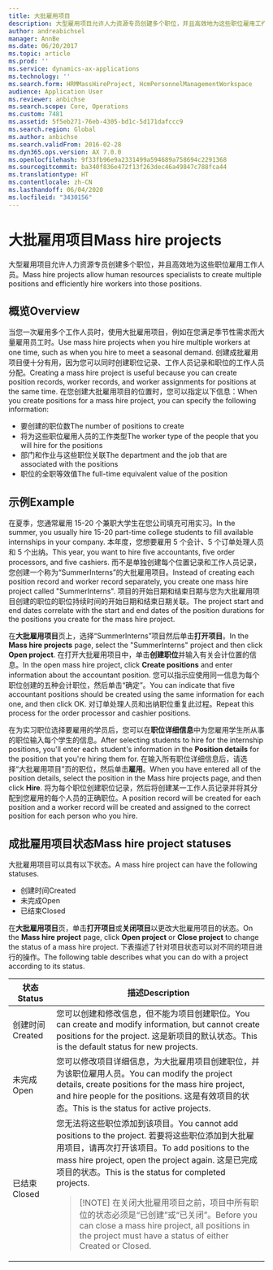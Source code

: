 ```yaml
---
title: 大批雇用项目
description: 大型雇用项目允许人力资源专员创建多个职位，并且高效地为这些职位雇用工作人员。
author: andreabichsel
manager: AnnBe
ms.date: 06/20/2017
ms.topic: article
ms.prod: ''
ms.service: dynamics-ax-applications
ms.technology: ''
ms.search.form: HRMMassHireProject, HcmPersonnelManagementWorkspace
audience: Application User
ms.reviewer: anbichse
ms.search.scope: Core, Operations
ms.custom: 7481
ms.assetid: 5f5eb271-76eb-4305-bd1c-5d171dafccc9
ms.search.region: Global
ms.author: anbichse
ms.search.validFrom: 2016-02-28
ms.dyn365.ops.version: AX 7.0.0
ms.openlocfilehash: 9f33fb96e9a2331499a594689a758694c2291368
ms.sourcegitcommit: ba340f836e472f13f263dec46a49847c788fca44
ms.translationtype: HT
ms.contentlocale: zh-CN
ms.lasthandoff: 06/04/2020
ms.locfileid: "3430156"
---
```

# <a name="mass-hire-projects"></a><span data-ttu-id="05ba2-103">大批雇用项目</span><span class="sxs-lookup"><span data-stu-id="05ba2-103">Mass hire projects</span></span>



<span data-ttu-id="05ba2-104">大型雇用项目允许人力资源专员创建多个职位，并且高效地为这些职位雇用工作人员。</span><span class="sxs-lookup"><span data-stu-id="05ba2-104">Mass hire projects allow human resources specialists to create multiple positions and efficiently hire workers into those positions.</span></span>

## <a name="overview"></a><span data-ttu-id="05ba2-105">概览</span><span class="sxs-lookup"><span data-stu-id="05ba2-105">Overview</span></span>

<span data-ttu-id="05ba2-106">当您一次雇用多个工作人员时，使用大批雇用项目，例如在您满足季节性需求而大量雇用员工时。</span><span class="sxs-lookup"><span data-stu-id="05ba2-106">Use mass hire projects when you hire multiple workers at one time, such as when you hire to meet a seasonal demand.</span></span> <span data-ttu-id="05ba2-107">创建成批雇用项目便十分有用，因为您可以同时创建职位记录、工作人员记录和职位的工作人员分配。</span><span class="sxs-lookup"><span data-stu-id="05ba2-107">Creating a mass hire project is useful because you can create position records, worker records, and worker assignments for positions at the same time.</span></span> <span data-ttu-id="05ba2-108">在您创建大批雇用项目的位置时，您可以指定以下信息：</span><span class="sxs-lookup"><span data-stu-id="05ba2-108">When you create positions for a mass hire project, you can specify the following information:</span></span>

- <span data-ttu-id="05ba2-109">要创建的职位数</span><span class="sxs-lookup"><span data-stu-id="05ba2-109">The number of positions to create</span></span>
- <span data-ttu-id="05ba2-110">将为这些职位雇用人员的工作类型</span><span class="sxs-lookup"><span data-stu-id="05ba2-110">The worker type of the people that you will hire for the positions</span></span>
- <span data-ttu-id="05ba2-111">部门和作业与这些职位关联</span><span class="sxs-lookup"><span data-stu-id="05ba2-111">The department and the job that are associated with the positions</span></span>
- <span data-ttu-id="05ba2-112">职位的全职等效值</span><span class="sxs-lookup"><span data-stu-id="05ba2-112">The full-time equivalent value of the position</span></span>

## <a name="example"></a><span data-ttu-id="05ba2-113">示例</span><span class="sxs-lookup"><span data-stu-id="05ba2-113">Example</span></span>

<span data-ttu-id="05ba2-114">在夏季，您通常雇用 15-20 个兼职大学生在您公司填充可用实习。</span><span class="sxs-lookup"><span data-stu-id="05ba2-114">In the summer, you usually hire 15-20 part-time college students to fill available internships in your company.</span></span> <span data-ttu-id="05ba2-115">本年度，您想要雇用 5 个会计、5 个订单处理人员和 5 个出纳。</span><span class="sxs-lookup"><span data-stu-id="05ba2-115">This year, you want to hire five accountants, five order processors, and five cashiers.</span></span> <span data-ttu-id="05ba2-116">而不是单独创建每个位置记录和工作人员记录，您创建一个称为“SummerInterns”的大批雇用项目。</span><span class="sxs-lookup"><span data-stu-id="05ba2-116">Instead of creating each position record and worker record separately, you create one mass hire project called "SummerInterns".</span></span> <span data-ttu-id="05ba2-117">项目的开始日期和结束日期与您为大批雇用项目创建的职位的职位持续时间的开始日期和结束日期关联。</span><span class="sxs-lookup"><span data-stu-id="05ba2-117">The project start and end dates correlate with the start and end dates of the position durations for the positions you create for the mass hire project.</span></span>

<span data-ttu-id="05ba2-118">在**大批雇用项目**页上，选择“SummerInterns”项目然后单击**打开项目**。</span><span class="sxs-lookup"><span data-stu-id="05ba2-118">In the **Mass hire projects** page, select the "SummerInterns" project and then click **Open project**.</span></span> <span data-ttu-id="05ba2-119">在打开大批雇用项目中，单击**创建职位**并输入有关会计位置的信息。</span><span class="sxs-lookup"><span data-stu-id="05ba2-119">In the open mass hire project, click **Create positions** and enter information about the accountant position.</span></span> <span data-ttu-id="05ba2-120">您可以指示应使用同一信息为每个职位创建的五种会计职位，然后单击“确定”。</span><span class="sxs-lookup"><span data-stu-id="05ba2-120">You can indicate that five accountant positions should be created using the same information for each one, and then click OK.</span></span> <span data-ttu-id="05ba2-121">对订单处理人员和出纳职位重复此过程。</span><span class="sxs-lookup"><span data-stu-id="05ba2-121">Repeat this process for the order processor and cashier positions.</span></span>

<span data-ttu-id="05ba2-122">在为实习职位选择要雇用的学员后，您可以在**职位详细信息**中为您雇用学生所从事的职位输入每个学生的信息。</span><span class="sxs-lookup"><span data-stu-id="05ba2-122">After selecting students to hire for the internship positions, you'll enter each student's information in the **Position details** for the position that you're hiring them for.</span></span> <span data-ttu-id="05ba2-123">在输入所有职位详细信息后，请选择“大批雇用项目”页的职位，然后单击**雇用**。</span><span class="sxs-lookup"><span data-stu-id="05ba2-123">When you have entered all of the position details, select the position in the Mass hire projects page, and then click **Hire**.</span></span> <span data-ttu-id="05ba2-124">将为每个职位创建职位记录，然后将创建某一工作人员记录并将其分配到您雇用的每个人员的正确职位。</span><span class="sxs-lookup"><span data-stu-id="05ba2-124">A position record will be created for each position and a worker record will be created and assigned to the correct position for each person who you hire.</span></span>

## <a name="mass-hire-project-statuses"></a><span data-ttu-id="05ba2-125">成批雇用项目状态</span><span class="sxs-lookup"><span data-stu-id="05ba2-125">Mass hire project statuses</span></span>

<span data-ttu-id="05ba2-126">大批雇用项目可以具有以下状态。</span><span class="sxs-lookup"><span data-stu-id="05ba2-126">A mass hire project can have the following statuses.</span></span>

- <span data-ttu-id="05ba2-127">创建时间</span><span class="sxs-lookup"><span data-stu-id="05ba2-127">Created</span></span>
- <span data-ttu-id="05ba2-128">未完成</span><span class="sxs-lookup"><span data-stu-id="05ba2-128">Open</span></span>
- <span data-ttu-id="05ba2-129">已结束</span><span class="sxs-lookup"><span data-stu-id="05ba2-129">Closed</span></span>

<span data-ttu-id="05ba2-130">在**大批雇用项目**页，单击**打开项目**或**关闭项目**以更改大批雇用项目的状态。</span><span class="sxs-lookup"><span data-stu-id="05ba2-130">On the **Mass hire project** page, click **Open project** or **Close project** to change the status of a mass hire project.</span></span> <span data-ttu-id="05ba2-131">下表描述了针对项目状态可以对不同的项目进行的操作。</span><span class="sxs-lookup"><span data-stu-id="05ba2-131">The following table describes what you can do with a project according to its status.</span></span>

<table>
<thead>
<tr>
<th><span data-ttu-id="05ba2-132">状态</span><span class="sxs-lookup"><span data-stu-id="05ba2-132">Status</span></span></th>
<th><span data-ttu-id="05ba2-133">描述</span><span class="sxs-lookup"><span data-stu-id="05ba2-133">Description</span></span></th>
</tr>
</thead>
<tbody>
<tr>
<td><span data-ttu-id="05ba2-134">创建时间</span><span class="sxs-lookup"><span data-stu-id="05ba2-134">Created</span></span></td>
<td><span data-ttu-id="05ba2-135">您可以创建和修改信息，但不能为项目创建职位。</span><span class="sxs-lookup"><span data-stu-id="05ba2-135">You can create and modify information, but cannot create positions for the project.</span></span> <span data-ttu-id="05ba2-136">这是新项目的默认状态。</span><span class="sxs-lookup"><span data-stu-id="05ba2-136">This is the default status for new projects.</span></span></td>
</tr>
<tr>
<td><span data-ttu-id="05ba2-137">未完成</span><span class="sxs-lookup"><span data-stu-id="05ba2-137">Open</span></span></td>
<td><span data-ttu-id="05ba2-138">您可以修改项目详细信息，为大批雇用项目创建职位，并为该职位雇用人员。</span><span class="sxs-lookup"><span data-stu-id="05ba2-138">You can modify the project details, create positions for the mass hire project, and hire people for the positions.</span></span> <span data-ttu-id="05ba2-139">这是有效项目的状态。</span><span class="sxs-lookup"><span data-stu-id="05ba2-139">This is the status for active projects.</span></span></td>
</tr>
<tr>
<td><span data-ttu-id="05ba2-140">已结束</span><span class="sxs-lookup"><span data-stu-id="05ba2-140">Closed</span></span></td>
<td><span data-ttu-id="05ba2-141">您无法将这些职位添加到该项目。</span><span class="sxs-lookup"><span data-stu-id="05ba2-141">You cannot add positions to the project.</span></span> <span data-ttu-id="05ba2-142">若要将这些职位添加到大批雇用项目，请再次打开该项目。</span><span class="sxs-lookup"><span data-stu-id="05ba2-142">To add positions to the mass hire project, open the project again.</span></span> <span data-ttu-id="05ba2-143">这是已完成项目的状态。</span><span class="sxs-lookup"><span data-stu-id="05ba2-143">This is the status for completed projects.</span></span>
<blockquote>[!NOTE] <span data-ttu-id="05ba2-144">在关闭大批雇用项目之前，项目中所有职位的状态必须是“已创建”或“已关闭”。</span><span class="sxs-lookup"><span data-stu-id="05ba2-144">Before you can close a mass hire project, all positions in the project must have a status of either Created or Closed.</span></span></blockquote>
</td>
</tr>
</tbody>
</table>

